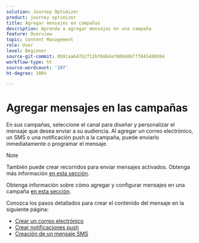 ```yaml
---
solution: Journey Optimizer
product: journey optimizer
title: Agregar mensajes en campañas
description: Aprenda a agregar mensajes en una campaña
feature: Overview
topic: Content Management
role: User
level: Beginner
source-git-commit: 0b91aa647b2f12bf6864af008406fff845488b94
workflow-type: ht
source-wordcount: '107'
ht-degree: 100%

---
```



# Agregar mensajes en las campañas

En sus campañas, seleccione el canal para diseñar y personalizar el mensaje que desea enviar a su audiencia. Al agregar un correo electrónico, un SMS o una notificación push a la campaña, puede enviarlo inmediatamente o programar el mensaje.

>[!NOTE]
>También puede crear recorridos para enviar mensajes activados. Obtenga más información [en esta sección](messages-in-journeys.md).

Obtenga información sobre cómo agregar y configurar mensajes en una campaña [en esta sección](../campaigns/create-campaign.md).

Conozca los pasos detallados para crear el contenido del mensaje en la siguiente página:

* [Crear un correo electrónico](create-email.md)
* [Crear notificaciones push](create-push.md)
* [Creación de un mensaje SMS](create-sms.md)
